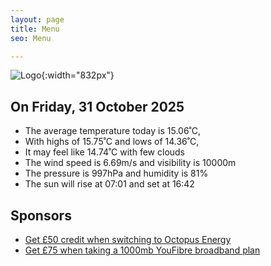 ```yaml
---
layout: page
title: Menu
seo: Menu

---
```


![Logo](/images/logo.jpg){:width="832px"}

<!-- weather_marker starts -->
## On Friday, 31 October 2025

- The average temperature today is 15.06˚C,
- With highs of 15.75˚C and lows of 14.36˚C,
- It may feel like 14.74˚C with few clouds
- The wind speed is 6.69m/s and visibility is 10000m
- The pressure is 997hPa and humidity is 81%
- The sun will rise at 07:01 and set at 16:42

<!-- weather_marker ends -->

## Sponsors

- [Get £50 credit when switching to Octopus Energy](https://bit.ly/3oD1nnS)
- [Get £75 when taking a 1000mb YouFibre broadband plan](https://aklam.io/91zWhU?)
